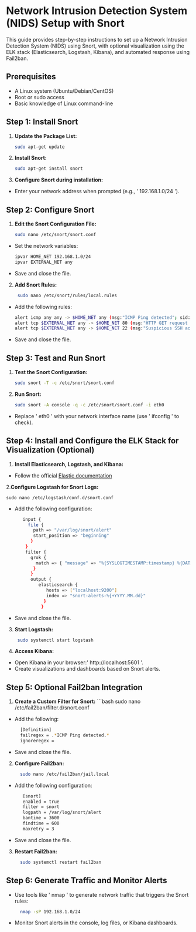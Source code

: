 # Network Intrusion Detection System (NIDS) Setup with Snort

This guide provides step-by-step instructions to set up a Network Intrusion Detection System (NIDS) using Snort, with optional visualization using the ELK stack (Elasticsearch, Logstash, Kibana), and automated response using Fail2ban.

## Prerequisites
- A Linux system (Ubuntu/Debian/CentOS)
- Root or sudo access
- Basic knowledge of Linux command-line

## Step 1: Install Snort

1. **Update the Package List:**
   ```bash
   sudo apt-get update

2. **Install Snort:**
   ```bash
   sudo apt-get install snort

3. **Configure Snort during installation:**

- Enter your network address when prompted (e.g., ' 192.168.1.0/24 ').


## Step 2: Configure Snort

1. **Edit the Snort Configuration File:**
   ```bash
   sudo nano /etc/snort/snort.conf

- Set the network variables:
     ```bash
   ipvar HOME_NET 192.168.1.0/24
   ipvar EXTERNAL_NET any
- Save and close the file.

2. **Add Snort Rules:**
      ```bash
       sudo nano /etc/snort/rules/local.rules

- Add the following rules:
    ```bash
    alert icmp any any -> $HOME_NET any (msg:"ICMP Ping detected"; sid:1000001; rev:1;)
    alert tcp $EXTERNAL_NET any -> $HOME_NET 80 (msg:"HTTP GET request detected"; flow:to_server,established; content:"GET "; http_method; sid:1000002; rev:1;)
   alert tcp $EXTERNAL_NET any -> $HOME_NET 22 (msg:"Suspicious SSH activity"; flow:to_server,established; content:"ssh"; sid:1000003; rev:1;)

- Save and close the file.

## Step 3: Test and Run Snort
1. **Test the Snort Configuration:**
   ```bash
   sudo snort -T -c /etc/snort/snort.conf

2. **Run Snort:**
      ```bash
      sudo snort -A console -q -c /etc/snort/snort.conf -i eth0
- Replace ' eth0 ' with your network interface name (use ' ifconfig ' to check).

## Step 4: Install and Configure the ELK Stack for Visualization (Optional)
1. **Install Elasticsearch, Logstash, and Kibana:**
- Follow the official [Elastic documentation](https://www.elastic.co/docs)

2.**Configure Logstash for Snort Logs:**

    sudo nano /etc/logstash/conf.d/snort.conf
- Add the following configuration:
     ```bash
        input {
          file {
            path => "/var/log/snort/alert"
            start_position => "beginning"
           }
         } 
         filter {
           grok {
             match => { "message" => "%{SYSLOGTIMESTAMP:timestamp} %{DATA:program}:%{DATA:msg}" }
            }    
           }
           output {
              elasticsearch {
                 hosts => ["localhost:9200"]
                 index => "snort-alerts-%{+YYYY.MM.dd}"
                }
               }

- Save and close the file.
3. **Start Logstash:**
      ```bash
       sudo systemctl start logstash
4. **Access Kibana:**
- Open Kibana in your browser:' http://localhost:5601 '.
- Create visualizations and dashboards based on Snort alerts.
  
## Step 5: Optional Fail2ban Integration
1. **Create a Custom Filter for Snort:**
       ```bash 
        sudo nano /etc/fail2ban/filter.d/snort.conf
- Add the following:
     ```bash
       [Definition]
       failregex = .*ICMP Ping detected.*
       ignoreregex =
- Save and close the file.

2. **Configure Fail2ban:**
     ```bash
       sudo nano /etc/fail2ban/jail.local 
- Add the following configuration:
     ```bash
        [snort]
        enabled = true
        filter = snort
        logpath = /var/log/snort/alert
        bantime = 3600
        findtime = 600
        maxretry = 3
- Save and close the file.
3. **Restart Fail2ban:**
      ```bash
        sudo systemctl restart fail2ban

## Step 6: Generate Traffic and Monitor Alerts
- Use tools like ' nmap ' to generate network traffic that triggers the Snort rules:
     ```bash
       nmap -sP 192.168.1.0/24
- Monitor Snort alerts in the console, log files, or Kibana dashboards.
